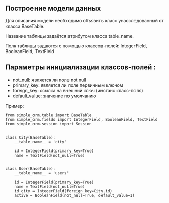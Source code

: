 ## Построение модели данных

Для описания модели необходимо объявить класс унасследованный от класса BaseTable.

Название таблицы задаётся атрибутом класса table_name.

Поля таблицы задаются с помощью классов-полей: IntegerField, BooleanField, TextField

## Параметры инициализации классов-полей :
* not_null: является ли поле not null
* primary_key: является ли поле первичным ключом
* foreign_key: ссылка на внешний ключ (инстанс класс-поля)
* default_value: значение по умолчанию

Пример:

    from simple_orm.table import BaseTable
    from simple_orm.fields import IntegerField, BooleanField, TextField
    from simple_orm.session import Session


    class City(BaseTable):
        __table_name__ = 'city'
    
        id = IntegerField(primary_key=True)
        name = TextField(not_null=True)


    class User(BaseTable):
        __table_name__ = 'users'
    
        id = IntegerField(primary_key=True)
        name = TextField(not_null=True)
        id_city = IntegerField(foreign_key=City.id)
        active = BooleanField(not_null=True, default_value=1)